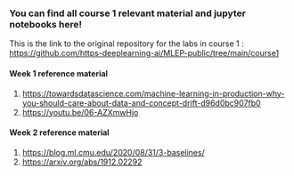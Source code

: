 ### You can find all course 1 relevant material and jupyter notebooks here!
This is the link to the original repository for the labs in course 1 : https://github.com/https-deeplearning-ai/MLEP-public/tree/main/course1

#### Week 1 reference material 
1) https://towardsdatascience.com/machine-learning-in-production-why-you-should-care-about-data-and-concept-drift-d96d0bc907fb0
2) https://youtu.be/06-AZXmwHjo 

#### Week 2 reference material 
1) https://blog.ml.cmu.edu/2020/08/31/3-baselines/
2) https://arxiv.org/abs/1912.02292

